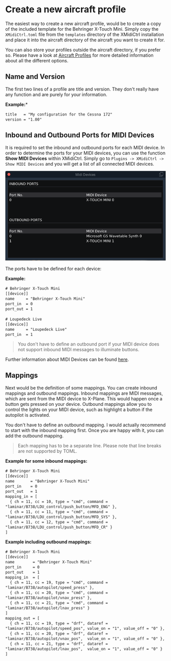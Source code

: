 # Create a new aircraft profile

The easiest way to create a new aircraft profile, would be to create a copy of the included template for the 
Behringer X-Touch Mini. Simply copy the `XMidiCtrl.toml` file from the `templates` directory of the XMidiCtrl 
installation and place it into the aircraft directory of the aircraft you want to create it for.

You can also store your profiles outside the aircraft directory, if you prefer so. Please have a look at 
[Aircraft Profiles](profile.md) for more detailed information about all the different options.

## Name and Version

The first two lines of a profile are title and version. They don't really have any function and are purely for your
information.

**Example:***
```
title   = "My configuration for the Cessna 172"
version = "1.00"
``` 

## Inbound and Outbound Ports for MIDI Devices

It is required to set the inbound and outbound ports for each MIDI device. In order to determine the ports for your MIDI 
devices, you can use the function **Show MIDI Devices** within XMidiCtrl. Simply go to 
`Plugins -> XMidiCtrl -> Show MIDI Devices` and you will get a list of all connected MIDI devices.

![MIDI Devices](assets/XMidiCtrl_Devices.png)

The ports have to be defined for each device:

**Example:**
```
# Behringer X-Touch Mini
[[device]]
name     = "Behringer X-Touch Mini"
port_in  = 0
port_out = 1

# Loupedeck Live
[[device]]
name     = "Loupedeck Live"
port_in  = 1
```

> You don't have to define an outbound port if your MIDI device does not support inbound MIDI messages to illuminate 
> buttons.

Further information about MIDI Devices can be found [here](device.md).

## Mappings

Next would be the definition of some mappings. You can create inbound mappings and outbound mappings. Inbound mappings
are MIDI messages, which are sent from the MIDI device to X-Plane. This would happen once a button gets pressed on your
device. Outbound mappings allow you to control the lights on your MIDI device, such as highlight a button if the 
autopilot is activated.

You don't have to define an outbound mapping. I would actually recommend to start with the inbound mapping first. Once
you are happy with it, you can add the outbound mapping.

> Each mapping has to be a separate line. Please note that line breaks are not supported by TOML.

**Example for some inbound mappings:**
```
# Behringer X-Touch Mini
[[device]]
name       = "Behringer X-Touch Mini"
port_in    = 0
port_out   = 1
mapping_in = [
  { ch = 11, cc = 10, type = "cmd", command = "laminar/B738/LDU_control/push_button/MFD_ENG" },
  { ch = 11, cc = 11, type = "cmd", command = "laminar/B738/LDU_control/push_button/MFD_SYS" },
  { ch = 11, cc = 12, type = "cmd", command = "laminar/B738/LDU_control/push_button/MFD_CR" }
]
```

**Example including outbound mappings:**
```
# Behringer X-Touch Mini
[[device]]
name        = "Behringer X-Touch Mini"
port_in     = 0
port_out    = 1
mapping_in  = [
  { ch = 11, cc = 19, type = "cmd", command = "laminar/B738/autopilot/speed_press" },
  { ch = 11, cc = 20, type = "cmd", command = "laminar/B738/autopilot/vnav_press" },
  { ch = 11, cc = 21, type = "cmd", command = "laminar/B738/autopilot/lnav_press" }
]
mapping_out = [
  { ch = 11, cc = 19, type = "drf", dataref = "laminar/B738/autopilot/speed_pos", value_on = "1", value_off = "0" },
  { ch = 11, cc = 20, type = "drf", dataref = "laminar/B738/autopilot/vnav_pos",  value_on = "1", value_off = "0" },
  { ch = 11, cc = 21, type = "drf", dataref = "laminar/B738/autopilot/lnav_pos",  value_on = "1", value_off = "0" }
]
```
